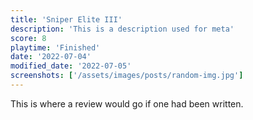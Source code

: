 ```yaml
---
title: 'Sniper Elite III'
description: 'This is a description used for meta'
score: 8
playtime: 'Finished'
date: '2022-07-04'
modified_date: '2022-07-05'
screenshots: ['/assets/images/posts/random-img.jpg']
---
```


This is where a review would go if one had been written.
